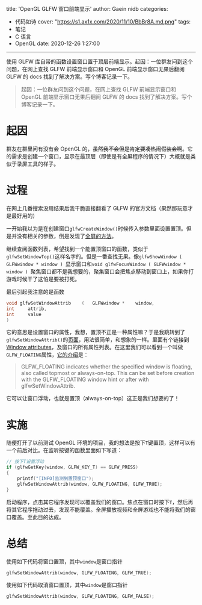 title: 'OpenGL GLFW 窗口前端显示'
author: Gaein nidb
categories:

- 代码如诗
  cover: "https://s1.ax1x.com/2020/11/10/BbBr8A.md.png"
  tags:
- 笔记
- C 语言
- OpenGL
  date: 2020-12-26 1:27:00

---

使用 GLFW 库自带的函数设置窗口置于顶层前端显示。起因：一位群友问到这个问题，在网上查找 GLFW 前端显示窗口和 OpenGL 前端显示窗口无果后翻阅 GLFW 的 docs 找到了解决方案。写个博客记录一下。

<!-- more -->

> 起因：一位群友问到这个问题，在网上查找 GLFW 前端显示窗口和 OpenGL 前端显示窗口无果后翻阅 GLFW 的 docs 找到了解决方案。写个博客记录一下。

# 起因

群友在群里问有没有会 OpenGL 的，~~虽然我不会但是肯定要凑热闹假装会啊~~。它的需求是创建一个窗口，显示在最顶层（即使是有全屏程序的情况下）大概就是类似于录屏工具的样子。

# 过程

在网上几番搜索没用结果后我干脆直接翻看了 GLFW 的官方文档（果然那玩意才是最好用的）

一开始我以为是在创建窗口`glfwCreateWindow()`时候传入参数里面设置置顶。但是并没有相关的参数，倒是发现了[全屏的方法](https://www.glfw.org/docs/latest/window_guide.html#window_windowed_full_screen)。

继续查阅函数列表，希望找到一个能置顶窗口的函数，类似于`glfwSetWindowTop()`这样名字的。但是一番查找无果。像`glfwShowWindow ( GLFWwindow * window ) `显示窗口和`void glfwFocusWindow ( GLFWwindow * window ) `聚焦窗口都不是我想要的，聚集窗口会把焦点移动到窗口上，如果你打游戏时候干了这怕是要被打死。

最后引起我注意的是函数

```c
void glfwSetWindowAttrib	(	GLFWwindow * 	window,
int 	attrib,
int 	value
)
```

它的意思是设置窗口的属性，我想，置顶不正是一种属性嘛？于是我跳转到了`glfwSetWindowAttrib()`的[页面](https://www.glfw.org/docs/latest/group__window.html#gace2afda29b4116ec012e410a6819033e)，用法很简单，和想象的一样。里面有个链接到[Window attributes](https://www.glfw.org/docs/latest/window_guide.html#window_attribs)，及窗口的所有属性列表。在这里我们可以看到一个叫做`GLFW_FLOATING`属性，[它的介绍](https://www.glfw.org/docs/latest/window_guide.html#GLFW_FLOATING_hint)是：

> GLFW_FLOATING indicates whether the specified window is floating, also called topmost or always-on-top. This can be set before creation with the GLFW_FLOATING window hint or after with glfwSetWindowAttrib.

它可以让窗口浮动，也就是置顶（always-on-top）这正是我们想要的了！

# 实施

随便打开了以前测试 OpenGL 环境的项目，我的想法是按下`T`键置顶，这样可以有一个前后对比。在监听按键的函数里面如下写道：

```c
// 按下T设置浮动
if (glfwGetKey(window, GLFW_KEY_T) == GLFW_PRESS)
{
	printf("[INFO]监测到置顶窗口");
	glfwSetWindowAttrib(window, GLFW_FLOATING, GLFW_TRUE);
}
```

启动程序，点击其它程序发现可以覆盖我们的窗口。焦点在窗口时按下`T`，然后再将其它程序拖动过去，发现不能覆盖。全屏播放视频和全屏游戏也不能将我们的窗口覆盖。至此目的达成。

# 总结

使用如下代码将窗口置顶，其中`window`是窗口指针

```c
glfwSetWindowAttrib(window, GLFW_FLOATING, GLFW_TRUE);
```

使用如下代码取消窗口置顶，其中`window`是窗口指针

```c
glfwSetWindowAttrib(window, GLFW_FLOATING, GLFW_FALSE);
```